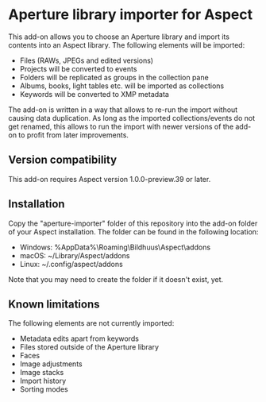 Aperture library importer for Aspect
====================================

This add-on allows you to choose an Aperture library and import its contents
into an Aspect library. The following elements will be imported:

- Files (RAWs, JPEGs and edited versions)
- Projects will be converted to events
- Folders will be replicated as groups in the collection pane
- Albums, books, light tables etc. will be imported as collections
- Keywords will be converted to XMP metadata

The add-on is written in a way that allows to re-run the import without causing
data duplication. As long as the imported collections/events do not get renamed,
this allows to run the import with newer versions of the add-on to profit from
later improvements.


Version compatibility
---------------------

This add-on requires Aspect version 1.0.0-preview.39 or later.


Installation
------------

Copy the "aperture-importer" folder of this repository into the add-on folder of
your Aspect installation. The folder can be found in the following location:

- Windows: %AppData%\Roaming\Bildhuus\Aspect\addons
- macOS: ~/Library/Aspect/addons
- Linux: ~/.config/aspect/addons

Note that you may need to create the folder if it doesn't exist, yet.


Known limitations
-----------------

The following elements are not currently imported:

- Metadata edits apart from keywords
- Files stored outside of the Aperture library
- Faces
- Image adjustments
- Image stacks
- Import history
- Sorting modes
